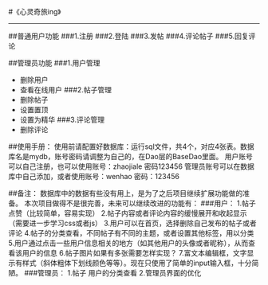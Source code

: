 #《心灵奇旅ing》
***
##普通用户功能
###1.注册
###2.登陆
###3.发帖
###4.评论帖子
###5.回复评论

##管理员功能
###1.用户管理
- 删除用户
- 查看在线用户
###2.帖子管理
- 删除帖子
- 设置置顶
- 设置为精华
###3.评论管理
- 删除评论

##使用手册：
使用前请配置好数据库：运行sql文件，共4个，对应4张表。数据库名是mydb，账号密码请调整为自己的，在Dao层的BaseDao里面。
用户账号可以自己注册，也可以使用账号：zhaojiale 密码123456
管理员账号可以在数据库中自己添加，或者使用账号：wenhao 密码：123456

##备注：
数据库中的数据有些没有用上，是为了之后项目继续扩展功能做的准备。
本次项目做得不是很完善，未来可以继续改进的功能有：
###用户：
1.帖子点赞（比较简单，容易实现）
2.帖子内容或者评论内容的缓慢展开和收起显示（需要进一步学习css或者js）
3.用户可以在首页，选择删除自己发布的帖子或者评论
4.帖子的分类查看，不同帖子有不同的主题，或者设置其他标签，用以分类
5.用户通过点击一些用户信息相关的地方（如其他用户的头像或者昵称），从而查看该用户的信息
6.帖子图片如果有多张需要怎样实现？
7.富文本编辑框，文字显示有样式（斜体粗体下划线颜色等等）。现在只使用了简单的input输入框，十分简陋。
###管理员：
1.帖子 用户的分类查看
2.管理员界面的优化